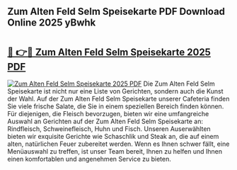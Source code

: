 ## Zum Alten Feld Selm Speisekarte PDF Download Online 2025 yBwhk

# <h2><a href="http://gccy9t.nevu.top/?p=Zum+Alten+Feld+Selm+Speisekarte">🔗 👉🔴 Zum Alten Feld Selm Speisekarte 2025 PDF</a></h2>

[![Zum Alten Feld Selm Speisekarte 2025 PDF](https://i.imgur.com/dBaPXMq.png)](http://gccy9t.nevu.top/?p=Zum+Alten+Feld+Selm+Speisekarte)
Die Zum Alten Feld Selm Speisekarte ist nicht nur eine Liste von Gerichten, sondern auch die Kunst der Wahl. Auf der Zum Alten Feld Selm Speisekarte unserer Cafeteria finden Sie viele frische Salate, die Sie in einem speziellen Bereich finden können. Für diejenigen, die Fleisch bevorzugen, bieten wir eine umfangreiche Auswahl an Gerichten auf der Zum Alten Feld Selm Speisekarte an: Rindfleisch, Schweinefleisch, Huhn und Fisch. Unseren Auserwählten bieten wir exquisite Gerichte wie Schaschlik und Steak an, die auf einem alten, natürlichen Feuer zubereitet werden. Wenn es Ihnen schwer fällt, eine Menüauswahl zu treffen, ist unser Team bereit, Ihnen zu helfen und Ihnen einen komfortablen und angenehmen Service zu bieten.
